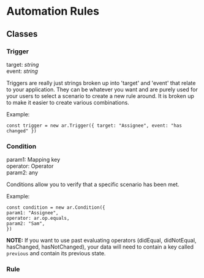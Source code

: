 # Automation Rules

## Classes

### Trigger

target: _string_<br>
event: _string_

Triggers are really just strings broken up into 'target' and 'event' that relate to your application. They can be whatever you want and are purely used for your users to select a scenario to create a new rule around. It is broken up to make it easier to create various combinations.

Example:

```
const trigger = new ar.Trigger({ target: "Assignee", event: "has changed" })
```

### Condition

param1: Mapping key<br>
operator: Operator<br>
param2: any<br>

Conditions allow you to verify that a specific scenario has been met.

Example:

```
const condition = new ar.Condition({
param1: "Assignee",
operator: ar.op.equals,
param2: "Sam",
})
```

**NOTE:** If you want to use past evaluating operators (didEqual, didNotEqual, hasChanged, hasNotChanged), your data will need to contain a key called `previous` and contain its previous state.

### Rule

